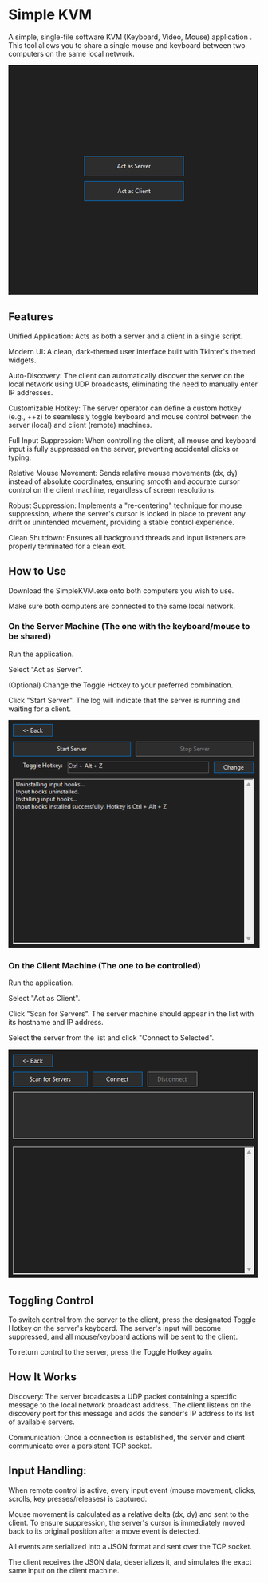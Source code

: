 # Simple KVM
A simple, single-file software KVM (Keyboard, Video, Mouse) application . This tool allows you to share a single mouse and keyboard between two computers on the same local network.

![Image](https://raw.githubusercontent.com/GautamMIH/SimpleKVM/refs/heads/main/images/Main.png)

## Features
Unified Application: Acts as both a server and a client in a single script.

Modern UI: A clean, dark-themed user interface built with Tkinter's themed widgets.

Auto-Discovery: The client can automatically discover the server on the local network using UDP broadcasts, eliminating the need to manually enter IP addresses.

Customizable Hotkey: The server operator can define a custom hotkey (e.g., <ctrl>+<alt>+z) to seamlessly toggle keyboard and mouse control between the server (local) and client (remote) machines.

Full Input Suppression: When controlling the client, all mouse and keyboard input is fully suppressed on the server, preventing accidental clicks or typing.

Relative Mouse Movement: Sends relative mouse movements (dx, dy) instead of absolute coordinates, ensuring smooth and accurate cursor control on the client machine, regardless of screen resolutions.

Robust Suppression: Implements a "re-centering" technique for mouse suppression, where the server's cursor is locked in place to prevent any drift or unintended movement, providing a stable control experience.

Clean Shutdown: Ensures all background threads and input listeners are properly terminated for a clean exit.


## How to Use

Download the SimpleKVM.exe onto both computers you wish to use.

Make sure both computers are connected to the same local network.

### On the Server Machine (The one with the keyboard/mouse to be shared)
Run the application.

Select "Act as Server".

(Optional) Change the Toggle Hotkey to your preferred combination.

Click "Start Server". The log will indicate that the server is running and waiting for a client.

![Image](https://raw.githubusercontent.com/GautamMIH/SimpleKVM/refs/heads/main/images/server.png)

### On the Client Machine (The one to be controlled)
Run the application.

Select "Act as Client".

Click "Scan for Servers". The server machine should appear in the list with its hostname and IP address.

Select the server from the list and click "Connect to Selected".

![Image](https://raw.githubusercontent.com/GautamMIH/SimpleKVM/refs/heads/main/images/client.png)

## Toggling Control
To switch control from the server to the client, press the designated Toggle Hotkey on the server's keyboard. The server's input will become suppressed, and all mouse/keyboard actions will be sent to the client.

To return control to the server, press the Toggle Hotkey again.

## How It Works
Discovery: The server broadcasts a UDP packet containing a specific message to the local network broadcast address. The client listens on the discovery port for this message and adds the sender's IP address to its list of available servers.

Communication: Once a connection is established, the server and client communicate over a persistent TCP socket.

## Input Handling:


When remote control is active, every input event (mouse movement, clicks, scrolls, key presses/releases) is captured.

Mouse movement is calculated as a relative delta (dx, dy) and sent to the client. To ensure suppression, the server's cursor is immediately moved back to its original position after a move event is detected.

All events are serialized into a JSON format and sent over the TCP socket.

The client receives the JSON data, deserializes it, and simulates the exact same input on the client machine.

